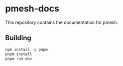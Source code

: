 # pmesh-docs

This repository contains the documentation for pmesh.

## Building

```sh
npm install -g pnpm
pnpm install
pnpm run dev
```
